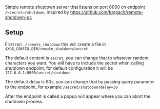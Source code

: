 Simple remote shutdown server that listens on port 8000 on endpoint `/<secret>/shutdown`, inspired by https://github.com/karpach/remote-shutdown-pc

## Setup
First run `./remote_shutdown` this will create a file in `$XDG_CONFIG_DIR/remote_shutdown/secret`

The default content is `secret`, you can change that to whatever random characters you want. You will have to include the secret when calling shutdown endpoint, for default configuration it will be `127.0.0.1:8000/secret/shutdown`

The default delay is 60s, you can change that by passing query parameter to the endpoint, for example `/secret/shutdown?delay=30`

After the endpoint is called a popup will appear where you can abort the shutdown process.
